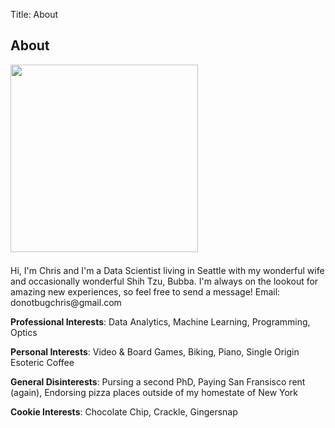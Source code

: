 Title: About 

<h2 class="header-title text-center">About</h2>

<div class="col-xs-4" style="padding-left:0px;padding-right:7px;padding-bottom:7px">
    <img src="/assets/common/chelsea-and-me.jpg" width="300" class="image_center_style" >
</div>

<div class="col-xs-8">
<p>Hi, I'm Chris and I'm a Data Scientist living in Seattle with my wonderful wife and occasionally wonderful Shih Tzu, Bubba. 
I'm always on the lookout for amazing new experiences, so feel free to send a message! Email: donotbugchris@gmail.com
 
<p><span style="font-weight: bold;">Professional Interests</span>: Data Analytics, Machine Learning, Programming, Optics</p> 
<p><span style="font-weight: bold;">Personal Interests</span>: Video & Board Games, Biking, Piano, Single Origin Esoteric Coffee</p> 
<p><span style="font-weight: bold;">General Disinterests</span>: Pursing a second PhD, Paying San Fransisco rent (again), Endorsing pizza places outside of my homestate of New York</p> 
<p><span style="font-weight: bold;">Cookie Interests</span>: Chocolate Chip, Crackle, Gingersnap</p>  
 
</div>

